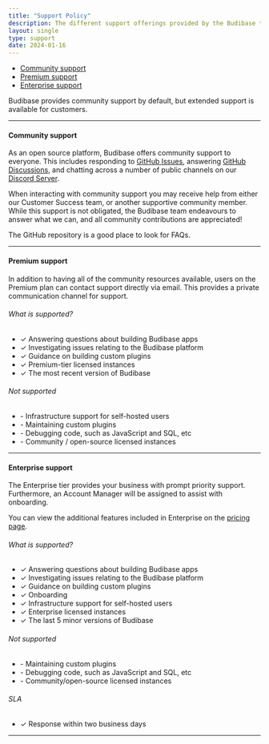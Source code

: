 ```yaml
---
title: "Support Policy"
description: The different support offerings provided by the Budibase team
layout: single
type: support
date: 2024-01-16
---
```


 - [Community support](#community-support)
 - [Premium support](#premium-support)
 - [Enterprise support](#enterprise-support)

Budibase provides community support by default, but extended support is available for customers. 

---

#### Community support

As an open source platform, Budibase offers community support to everyone. This includes responding to [GitHub Issues](https://github.com/Budibase/budibase/issues), answering [GitHub Discussions](https://github.com/Budibase/budibase/discussions), and chatting across a number of public channels on our [Discord Server](https://discord.gg/ZepTmGbtfF).

When interacting with community support you may receive help from either our Customer Success team, or another supportive community member. While this support is not obligated, the Budibase team endeavours to answer what we can, and all community contributions are appreciated! 

The GitHub repository is a good place to look for FAQs.

---

#### Premium support

In addition to having all of the community resources available, users on the Premium plan can contact support directly via email. This provides a private communication channel for support.

###### What is supported?

 - ✓ Answering questions about building Budibase apps
 - ✓ Investigating issues relating to the Budibase platform
 - ✓ Guidance on building custom plugins
 - ✓ Premium-tier licensed instances
 - ✓ The most recent version of Budibase

###### Not supported
 - \- Infrastructure support for self-hosted users
 - \- Maintaining custom plugins
 - \- Debugging code, such as JavaScript and SQL, etc
 - \- Community / open-source licensed instances
---

#### Enterprise support

The Enterprise tier provides your business with prompt priority support. Furthermore, an Account Manager will be assigned to assist with onboarding.

You can view the additional features included in Enterprise on the [pricing page](https://budibase.com/pricing/).

###### What is supported?

 - ✓ Answering questions about building Budibase apps
 - ✓ Investigating issues relating to the Budibase platform
 - ✓ Guidance on building custom plugins
 - ✓ Onboarding
 - ✓ Infrastructure support for self-hosted users
 - ✓ Enterprise licensed instances
 - ✓ The last 5 minor versions of Budibase

###### Not supported 
 - \- Maintaining custom plugins
 - \- Debugging code, such as JavaScript and SQL, etc
 - \- Community/open-source licensed instances

###### SLA
 - ✓ Response within two business days

---